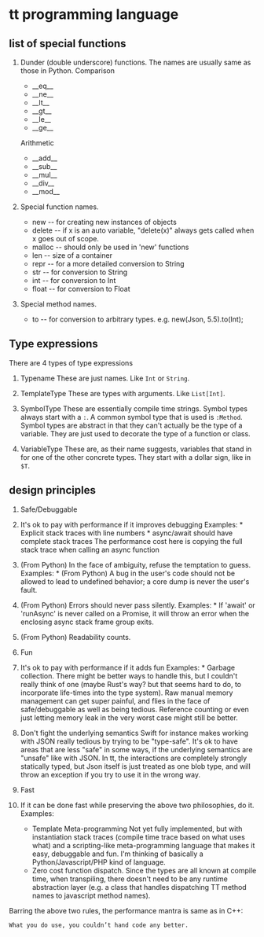 # tt programming language

## list of special functions

1. Dunder (double underscore) functions.
   The names are usually same as those in Python.
   Comparison
   * \_\_eq\_\_
   * \_\_ne\_\_
   * \_\_lt\_\_
   * \_\_gt\_\_
   * \_\_le\_\_
   * \_\_ge\_\_

   Arithmetic
   * \_\_add\_\_
   * \_\_sub\_\_
   * \_\_mul\_\_
   * \_\_div\_\_
   * \_\_mod\_\_


2. Special function names.
   * new  -- for creating new instances of objects
   * delete  -- if x is an auto variable, "delete(x)" always gets called
                when x goes out of scope.
   * malloc  -- should only be used in 'new' functions
   * len  -- size of a container
   * repr  -- for a more detailed conversion to String
   * str  -- for conversion to String
   * int  -- for conversion to Int
   * float  -- for conversion to Float

3. Special method names.
   * to  -- for conversion to arbitrary types.
            e.g. new(Json, 5.5).to(Int);

## Type expressions

  There are 4 types of type expressions

  1. Typename
     These are just names. Like `Int` or `String`.

  2. TemplateType
     These are types with arguments. Like `List[Int]`.

  3. SymbolType
     These are essentially compile time strings.
     Symbol types always start with a `:`.
     A common symbol type that is used is `:Method`.
     Symbol types are abstract in that they can't actually be the
     type of a variable. They are just used to decorate the type of
     a function or class.

  4. VariableType
     These are, as their name suggests, variables that stand in for one of
     the other concrete types. They start with a dollar sign, like in `$T`.

## design principles

1. Safe/Debuggable
  1. It's ok to pay with performance if it improves debugging
    Examples:
    * Explicit stack traces with line numbers
    * async/await should have complete stack traces
      The performance cost here is copying the full stack trace
      when calling an async function
  2. (From Python) In the face of ambiguity, refuse the temptation to guess.
    Examples:
    * (From Python) A bug in the user's code should not be allowed to lead to
       undefined behavior; a core dump is never the user's fault.
  3. (From Python) Errors should never pass silently.
    Examples:
    * If 'await' or 'runAsync' is never called on a Promise, it will
      throw an error when the enclosing async stack frame group exits.
  4. (From Python) Readability counts.

2. Fun
  1. It's ok to pay with performance if it adds fun
    Examples:
    * Garbage collection. There might be better ways to handle this,
      but I couldn't really think of one (maybe Rust's way? but that seems
      hard to do, to incorporate life-times into the type system).
      Raw manual memory management can get super painful, and flies in
      the face of safe/debuggable as well as being tedious.
      Reference counting or even just letting memory leak in the very
      worst case might still be better.

  2. Don't fight the underlying semantics
     Swift for instance makes working with JSON really tedious by trying
     to be "type-safe".
     It's ok to have areas that are less "safe" in some ways, if the
     underlying semantics are "unsafe" like with JSON.
     In tt, the interactions are completely strongly statically typed,
     but Json itself is just treated as one blob type, and will throw
     an exception if you try to use it in the wrong way.

3. Fast
  1. If it can be done fast while preserving the above two philosophies,
     do it.
     Examples:
     * Template Meta-programming
       Not yet fully implemented, but with instantiation stack traces
       (compile time trace based on what uses what) and a scripting-like
       meta-programming language that makes it easy, debuggable and fun.
       I'm thinking of basically a Python/Javascript/PHP kind of language.
     * Zero cost function dispatch.
       Since the types are all known at compile time, when transpiling,
       there doesn't need to be any runtime abstraction layer (e.g.
       a class that handles dispatching TT method names to javascript
       method names).


  Barring the above two rules, the performance mantra is same as in C++:

    What you do use, you couldn’t hand code any better.

